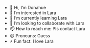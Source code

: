 - 👋 Hi, I’m Donahue
- 👀 I’m interested in Lara
- 🌱 I’m currently learning Lara
- 💞️ I’m looking to collaborate with Lara
- 📫 How to reach me: Pls contact Lara
- 😄 Pronouns: Guess
- ⚡ Fun fact: I love Lara

<!---
DonahueMa/DonahueMa is a ✨ special ✨ repository because its `README.md` (this file) appears on your GitHub profile.
You can click the Preview link to take a look at your changes.
--->

